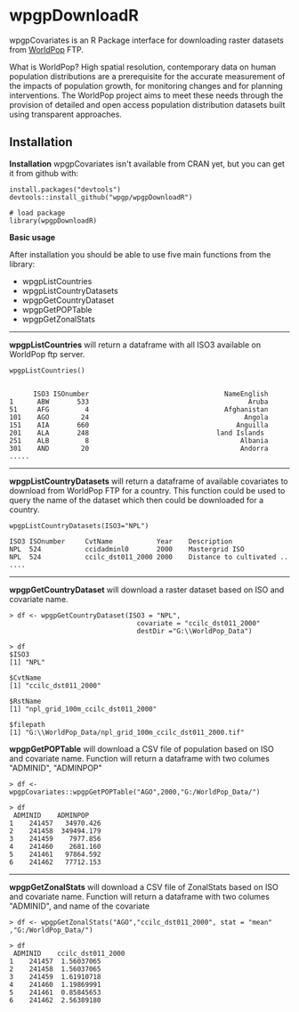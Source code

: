 wpgpDownloadR
===================
wpgpCovariates is an R Package interface for downloading raster datasets from [WorldPop](http://www.worldpop.org.uk/) FTP.

What is WorldPop?
High spatial resolution, contemporary data on human population distributions are a prerequisite for the accurate measurement of the impacts of population growth, for monitoring changes and for planning interventions. The WorldPop project aims to meet these needs through the provision of detailed and open access population distribution datasets built using transparent approaches.

Installation
------------

**Installation**
wpgpCovariates isn't available from CRAN yet, but you can get it from github with:

    install.packages("devtools")
    devtools::install_github("wpgp/wpgpDownloadR")
    
    # load package
    library(wpgpDownloadR)
    
**Basic usage**

After installation you should be able to use five main functions from the library:

 - wpgpListCountries
 - wpgpListCountryDatasets
 - wpgpGetCountryDataset
 - wpgpGetPOPTable
 - wpgpGetZonalStats

----------

**wpgpListCountries** will return a dataframe with all ISO3 available on WorldPop ftp server.
```
wpgpListCountries()
      
      
      ISO3 ISOnumber                                  NameEnglish
1      ABW       533                                        Aruba
51     AFG         4                                  Afghanistan
101    AGO        24                                       Angola
151    AIA       660                                     Anguilla
201    ALA       248                                land Islands
251    ALB         8                                      Albania
301    AND        20                                      Andorra
.....
```


----------

**wpgpListCountryDatasets** will return a dataframe of available covariates to download from WorldPop FTP for a country. This function could be used to query the name of the dataset which then could be downloaded for a country.
```
wpgpListCountryDatasets(ISO3="NPL")

ISO3 ISOnumber     CvtName           Year    Description
NPL  524           ccidadminl0       2000    Mastergrid ISO 
NPL  524           ccilc_dst011_2000 2000    Distance to cultivated ..
....
```
----------

**wpgpGetCountryDataset** will download a raster dataset based on ISO and covariate name.

```
> df <- wpgpGetCountryDataset(ISO3 = "NPL",
                                covariate = "ccilc_dst011_2000"
                                destDir ="G:\\WorldPop_Data")
						 
> df
$ISO3
[1] "NPL"

$CvtName
[1] "ccilc_dst011_2000"

$RstName
[1] "npl_grid_100m_ccilc_dst011_2000"

$filepath
[1] "G:\\WorldPop_Data/npl_grid_100m_ccilc_dst011_2000.tif"      

```


**wpgpGetPOPTable** will download a CSV file of population based on ISO and covariate name. Function will return a dataframe with two columes "ADMINID", "ADMINPOP"

```
> df <- wpgpCovariates::wpgpGetPOPTable("AGO",2000,"G:/WorldPop_Data/")
						 
> df
 ADMINID    ADMINPOP
1    241457   34970.426
2    241458  349494.179
3    241459    7977.856
4    241460    2681.160
5    241461   97864.592
6    241462   77712.153
```

----------

**wpgpGetZonalStats** will download a CSV file of ZonalStats based on ISO and covariate name. Function will return a dataframe with two columes "ADMINID", and name of the covariate 

```
> df <- wpgpGetZonalStats("AGO","ccilc_dst011_2000", stat = "mean" ,"G:/WorldPop_Data/")
						 
> df
 ADMINID    ccilc_dst011_2000
1    241457  1.56037065
2    241458  1.56037065
3    241459  1.61910718
4    241460  1.19869991
5    241461  0.85845653
6    241462  2.56389180
```


